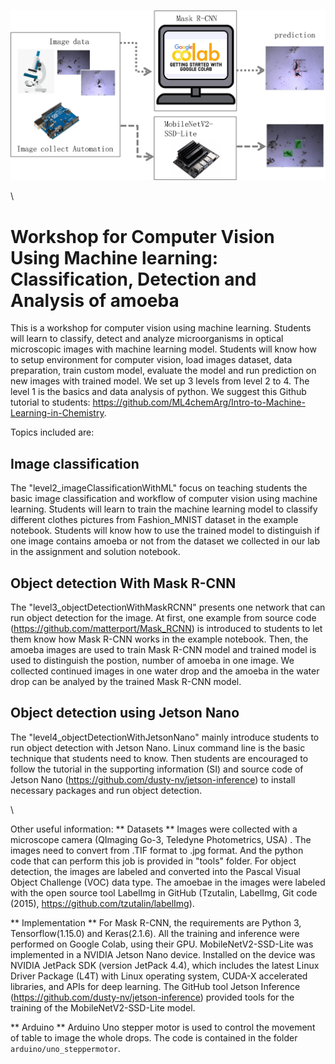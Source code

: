<p align="center">
  <img src="ML.png" alt="banner" width="800" />
</p>
\

# Workshop for Computer Vision Using Machine learning: Classification, Detection and Analysis of amoeba

This is a workshop for computer vision using machine learning. Students will learn to classify, detect and analyze microorganisms in optical microscopic images with machine learning model. Students will know how to setup environment for computer vision, load images dataset, data preparation, train custom model, evaluate the model and run prediction on new images with trained model. We set up 3 levels from level 2 to 4. The level 1 is the basics and data analysis of python. We suggest this Github tutorial to students: https://github.com/ML4chemArg/Intro-to-Machine-Learning-in-Chemistry. 

Topics included are: 
## Image classification
The "level2_imageClassificationWithML" focus on teaching students the basic image classification and workflow of computer vision using machine learning. Students will learn to train the machine learning model to classify different clothes pictures from Fashion_MNIST dataset in the example notebook. Students will know how to use the trained model to distinguish if one image contains amoeba or not from the dataset we collected in our lab in the assignment and solution notebook. 

## Object detection With Mask R-CNN
The "level3_objectDetectionWithMaskRCNN" presents one network that can run object detection for the image. At first, one example from source code (https://github.com/matterport/Mask_RCNN)  is introduced to students to let them know how Mask R-CNN works in the example notebook. Then, the amoeba images are used to train Mask R-CNN model and trained model is used to distinguish the postion, number of amoeba in one image. We collected continued images in one water drop and the amoeba in the water drop can be analyed by the trained Mask R-CNN model. 

## Object detection using Jetson Nano
The "level4_objectDetectionWithJetsonNano" mainly introduce students to run object detection with Jetson Nano. Linux command line is the basic technique that students need to know. Then students are encouraged to follow the tutorial in the supporting information (SI) and source code of Jetson Nano (https://github.com/dusty-nv/jetson-inference) to install necessary packages and run object detection. 

\

Other useful information:
** Datasets **
Images were collected with a microscope camera (QImaging Go-3, Teledyne Photometrics, USA) . The images need to convert from .TIF format to .jpg format. And the python code that can perform this job is provided in "tools" folder. For object detection, the images are labeled and converted into the Pascal Visual Object Challenge (VOC) data type.  The amoebae in the images were labeled with the open source tool LabelImg in GitHub (Tzutalin, LabelImg, Git code (2015), https://github.com/tzutalin/labelImg). 

** Implementation **
For Mask R-CNN, the requirements are Python 3, Tensorflow(1.15.0) and Keras(2.1.6). All the training and inference were performed on Google Colab, using their GPU. MobileNetV2-SSD-Lite was implemented in a NVIDIA Jetson Nano device. Installed on the device was NVIDIA JetPack SDK (version JetPack 4.4), which includes the latest Linux Driver Package (L4T) with Linux operating system, CUDA-X accelerated libraries, and APIs for deep learning. The GitHub tool Jetson Inference (https://github.com/dusty-nv/jetson-inference) provided tools for the training of the MobileNetV2-SSD-Lite model. 

** Arduino **
Arduino Uno stepper motor is used to control the movement of table to image the whole drops. The code is contained in the folder `arduino/uno_steppermotor`. 

